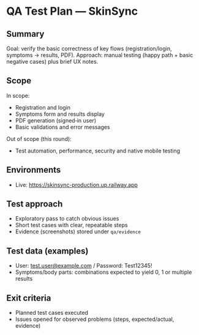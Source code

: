# QA Test Plan — SkinSync

## Summary
Goal: verify the basic correctness of key flows (registration/login, symptoms → results, PDF). Approach: manual testing (happy path + basic negative cases) plus brief UX notes.

## Scope
In scope:
- Registration and login
- Symptoms form and results display
- PDF generation (signed‑in user)
- Basic validations and error messages

Out of scope (this round):
- Test automation, performance, security and native mobile testing

## Environments
- Live: https://skinsync-production.up.railway.app

## Test approach
- Exploratory pass to catch obvious issues
- Short test cases with clear, repeatable steps
- Evidence (screenshots) stored under `qa/evidence`

## Test data (examples)
- User: test.user@example.com / Password: Test12345!
- Symptoms/body parts: combinations expected to yield 0, 1 or multiple results

## Exit criteria
- Planned test cases executed
- Issues opened for observed problems (steps, expected/actual, evidence)
